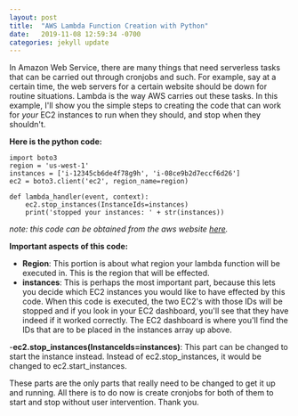 ```yaml
---
layout: post
title:  "AWS Lambda Function Creation with Python"
date:   2019-11-08 12:59:34 -0700
categories: jekyll update
---
```


In Amazon Web Service, there are many things that need serverless tasks that can be carried out through cronjobs and such.  For example, say at a certain time, the web servers for a certain website should be down for routine situations.  Lambda is the way AWS carries out these tasks.  In this example, I'll show you the simple steps to creating the code that can work for *your* EC2 instances to run when they should, and stop when they shouldn't.

**Here is the python code:**
```
import boto3
region = 'us-west-1'
instances = ['i-12345cb6de4f78g9h', 'i-08ce9b2d7eccf6d26']
ec2 = boto3.client('ec2', region_name=region)

def lambda_handler(event, context):
    ec2.stop_instances(InstanceIds=instances)
    print('stopped your instances: ' + str(instances))
 ```
*note: this code can be obtained from the aws website [here](https://aws.amazon.com/premiumsupport/knowledge-center/start-stop-lambda-cloudwatch/).*

**Important aspects of this code:**
- **Region**:  This portion is about what region your lambda function will be executed in.  This is the region that will be effected.
- **instances**: This is perhaps the most important part, because this lets you decide which EC2 instances you would like to have effected by this code.  When this code is executed, the two EC2's with those IDs will be stopped and if you look in your EC2 dashboard, you'll see that they have indeed if it worked correctly.  The EC2 dashboard is where you'll find the IDs that are to be placed in the instances array up above.

-**ec2.stop_instances(InstanceIds=instances)**: This part can be changed to start the instance instead.  Instead of ec2.stop_instances, it would be changed to ec2.start_instances.

These parts are the only parts that really need to be changed to get it up and running.  All there is to do now is create cronjobs for both of them to start and stop without user intervention.  Thank you.